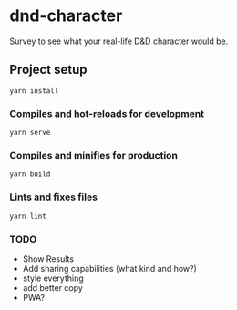 # dnd-character
Survey to see what your real-life D&D character would be.

## Project setup
```
yarn install
```

### Compiles and hot-reloads for development
```
yarn serve
```

### Compiles and minifies for production
```
yarn build
```

### Lints and fixes files
```
yarn lint
```

### TODO
* Show Results
* Add sharing capabilities (what kind and how?)
* style everything
* add better copy
* PWA?